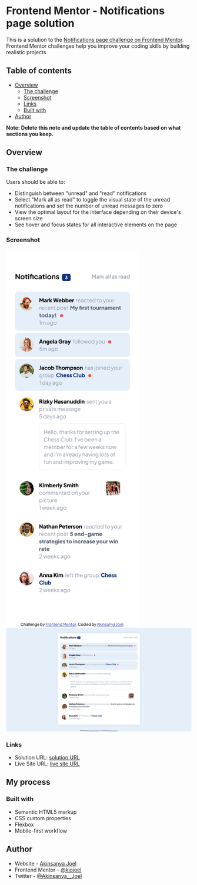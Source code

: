 # Frontend Mentor - Notifications page solution

This is a solution to the [Notifications page challenge on Frontend Mentor](https://www.frontendmentor.io/challenges/notifications-page-DqK5QAmKbC). Frontend Mentor challenges help you improve your coding skills by building realistic projects.

## Table of contents

- [Overview](#overview)
  - [The challenge](#the-challenge)
  - [Screenshot](#screenshot)
  - [Links](#links)
  - [Built with](#built-with)
- [Author](#author)

**Note: Delete this note and update the table of contents based on what sections you keep.**

## Overview

### The challenge

Users should be able to:

- Distinguish between "unread" and "read" notifications
- Select "Mark all as read" to toggle the visual state of the unread notifications and set the number of unread messages to zero
- View the optimal layout for the interface depending on their device's screen size
- See hover and focus states for all interactive elements on the page

### Screenshot

![](./screenshot/Screenshot%202024-02-09%20at%2009-42-00%20Frontend%20Mentor%20Notifications%20page.png)
![](./screenshot/Screenshot%202024-02-09%20at%2009-43-34%20Frontend%20Mentor%20Notifications%20page.png)

### Links

- Solution URL: [solution URL](https://github.com/kiojoel/Notifications-page)
- Live Site URL: [live site URL](https://kiojoel.github.io/Notifications-page/)

## My process

### Built with

- Semantic HTML5 markup
- CSS custom properties
- Flexbox
- Mobile-first workflow

## Author

- Website - [Akinsanya Joel](https://www.your-site.com)
- Frontend Mentor - [@kiojoel](https://www.frontendmentor.io/profile/kiojoel)
- Twitter - [@Akinsanya\_\_Joel](https://twitter.com/Akinsanya__Joel)
